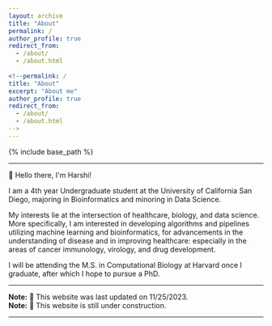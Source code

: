 ```yaml
---
layout: archive
title: "About"
permalink: /
author_profile: true
redirect_from: 
  - /about/
  - /about.html
    
<!--permalink: /
title: "About"
excerpt: "About me"
author_profile: true
redirect_from: 
  - /about/
  - /about.html
-->
---
```


{% include base_path %}

---

👋 Hello there, I'm Harshi!

I am a 4th year Undergraduate student at the University of California San Diego, majoring in Bioinformatics and minoring in Data Science.

My interests lie at the intersection of healthcare, biology, and data science. More specifically, I am interested in developing algorithms and pipelines utilizing machine learning and bioinformatics, for advancements in the understanding of disease and in improving healthcare: especially in the areas of cancer immunology, virology, and drug development.

I will be attending the M.S. in Computational Biology at Harvard once I graduate, after which I hope to pursue a PhD. 

---

**Note:** 🔨 This website was last updated on 11/25/2023.\
**Note:** 👷 This website is still under construction.

---

